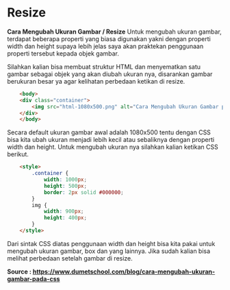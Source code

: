 # Resize


<strong>Cara Mengubah Ukuran Gambar / Resize</strong> Untuk mengubah ukuran gambar, terdapat beberapa properti yang biasa digunakan yakni dengan properti width dan height supaya lebih jelas saya akan praktekan penggunaan properti tersebut kepada objek gambar.

Silahkan kalian bisa membuat struktur HTML dan menyematkan satu gambar sebagai objek yang akan diubah ukuran nya, disarankan gambar berukuran besar ya agar kelihatan perbedaan ketikan di resize.


```HTML
    <body>
    <div class="container">
        <img src="html-1080x500.png" alt="Cara Mengubah Ukuran Gambar pada CSS">
    </div>
    </body>
```

Secara default ukuran gambar awal adalah 1080x500 tentu dengan CSS bisa kita ubah ukuran menjadi lebih kecil atau sebaliknya dengan properti width dan height. Untuk mengubah ukuran nya silahkan kalian ketikan CSS berikut.

```HTML
    <style>
        .container {
            width: 1000px;
            height: 500px;
            border: 2px solid #000000;
        }
        img {
            width: 900px;
            height: 400px;
        }
    </style>
```
Dari sintak CSS diatas penggunaan width dan height bisa kita pakai untuk mengubah ukuran gambar, box dan yang lainnya. Jika sudah kalian bisa melihat perbedaan setelah gambar di resize.


<strong>Source : https://www.dumetschool.com/blog/cara-mengubah-ukuran-gambar-pada-css</strong>